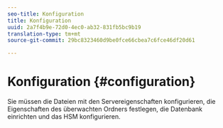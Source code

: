 ```yaml
---
seo-title: Konfiguration
title: Konfiguration
uuid: 2a7f4b9e-72d0-4ec0-ab32-831fb5bc9b19
translation-type: tm+mt
source-git-commit: 29bc8323460d9be0fce66cbea7c6fce46df20d61

---
```



# Konfiguration {#configuration}

Sie müssen die Dateien mit den Servereigenschaften konfigurieren, die Eigenschaften des überwachten Ordners festlegen, die Datenbank einrichten und das HSM konfigurieren.
